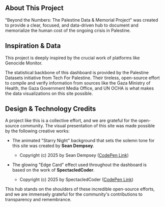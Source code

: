 ## About This Project
"Beyond the Numbers: The Palestine Data & Memorial Project" was created to provide a clear, focused, and data-driven hub to document and memorialize the human cost of the ongoing crisis in Palestine.

## Inspiration & Data
This project is deeply inspired by the crucial work of platforms like Genocide Monitor.

The statistical backbone of this dashboard is provided by the Palestine Datasets initiative from Tech For Palestine. Their tireless, open-source effort to compile and verify information from sources like the Gaza Ministry of Health, the Gaza Government Media Office, and UN OCHA is what makes the data visualizations on this site possible.

## Design & Technology Credits
A project like this is a collective effort, and we are grateful for the open-source community. The visual presentation of this site was made possible by the following creative works:

- The animated "Starry Night" background that sets the solemn tone for this site was created by **Sean Dempsey**.
  - Copyright (c) 2025 by Sean Dempsey ([CodePen Link](https://codepen.io/seanseansean/pen/JdMMdG))

- The glowing "Edge Card" effect used throughout the dashboard is based on the work of **SpectacledCoder**.
  - Copyright (c) 2025 by SpectacledCoder ([CodePen Link](https://codepen.io/SpectacledCoder/pen/xxBVKeL))

This hub stands on the shoulders of these incredible open-source efforts, and we are immensely grateful for the community's contributions to transparency and remembrance.
